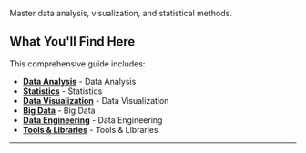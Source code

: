
Master data analysis, visualization, and statistical methods.

## What You'll Find Here

This comprehensive guide includes:

- **[Data Analysis](./data-analysis.md)** - Data Analysis
- **[Statistics](./statistics.md)** - Statistics
- **[Data Visualization](./data-visualization.md)** - Data Visualization
- **[Big Data](./big-data.md)** - Big Data
- **[Data Engineering](./data-engineering.md)** - Data Engineering
- **[Tools & Libraries](./tools-libraries.md)** - Tools & Libraries

---
